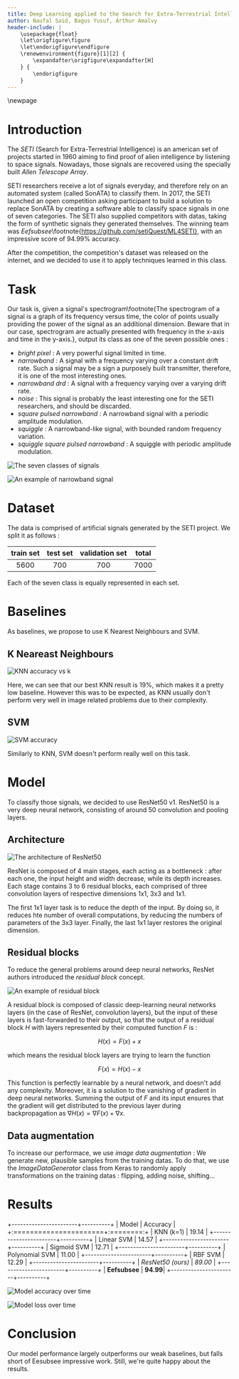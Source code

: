 ```yaml
---
title: Deep Learning applied to the Search for Extra-Terrestrial Intelligence
author: Naufal Said, Bagus Yusuf, Arthur Amalvy
header-include: |
	\usepackage{float}
	\let\origfigure\figure
	\let\endorigfigure\endfigure
	\renewenvironment{figure}[1][2] {
		\expandafter\origfigure\expandafter[H]
	} {
		\endorigfigure
	}
---
```


\newpage


# Introduction

The _SETI_ (Search for Extra-Terrestrial Intelligence) is an american set of projects started in 1960 aiming to find proof of alien intelligence by listening to space signals. Nowadays, those signals are recovered using the specially built _Allen Telescope Array_. 

SETI researchers receive a lot of signals everyday, and therefore rely on an automated system (called SonATA) to classify them. In 2017, the SETI launched an open competition asking participant to build a solution to replace SonATA by creating a software able to classify space signals in one of seven categories. The SETI also supplied competitors with datas, taking the form of synthetic signals they generated themselves. The winning team was _Eefsubsee_\footnote{https://github.com/setiQuest/ML4SETI}, with an impressive score of 94.99% accuracy.

After the competition, the competition's dataset was released on the internet, and we decided to use it to apply techniques learned in this class.


# Task

Our task is, given a signal's spectrogram\footnote{The spectrogram of a signal is a graph of its frequency versus time, the color of points usually providing the power of the signal as an additional dimension. Beware that in our case, spectrogram are actually presented with frequency in the x-axis and time in the y-axis.}, output its class as one of the seven possible ones :

* _bright pixel_ : A very powerful signal limited in time.
* _narrowband_ : A signal with a frequency varying over a constant drift rate. Such a signal may be a sign a purposely built transmitter, therefore, it is one of the most interesting ones.
* _narrowband drd_ : A signal with a frequency varying over a varying drift rate. 
* _noise_ : This signal is probably the least interesting one for the SETI researchers, and should be discarded.
* _square pulsed narrowband_ : A narrowband signal with a periodic amplitude modulation.
* _squiggle_ : A narrowband-like signal, with bounded random frequency variation.
* _squiggle square pulsed narrowband_ : A squiggle with periodic amplitude modulation.


![The seven classes of signals](./fig/classes.png)

![An example of narrowband signal](./seti-data/primary_small/train/narrowband/1012_narrowband.png)



# Dataset

The data is comprised of artificial signals generated by the SETI project. We split it as follows :

| train set | test set | validation set | total |
|:---------:|:--------:|:--------------:|:-----:|
|   5600    |    700   |       700      |  7000 |


Each of the seven class is equally represented in each set.


# Baselines

As baselines, we propose to use K Nearest Neighbours and SVM.


## K Neareast Neighbours

![KNN accuracy vs k](./fig/knn.png)

Here, we can see that our best KNN result is 19%, which makes it a pretty low baseline. However this was to be expected, as KNN usually don't perform very well in image related problems due to their complexity.


## SVM

![SVM accuracy](./fig/svm.png)

Similarly to KNN, SVM doesn't perform really well on this task.


# Model

To classify those signals, we decided to use ResNet50 v1. ResNet50 is a very deep neural network, consisting of around 50 convolution and pooling layers.


## Architecture

![The architecture of ResNet50](./fig/resnet.png)

ResNet is composed of 4 main stages, each acting as a bottleneck : after each one, the input height and width decrease, while its depth increases. Each stage contains 3 to 6 residual blocks, each comprised of three convolution layers of respective dimensions 1x1, 3x3 and 1x1. 

The first 1x1 layer task is to reduce the depth of the input. By doing so, it reduces hte number of overall computations, by reducing the numbers of parameters of the 3x3 layer. Finally, the last 1x1 layer restores the original dimension.


## Residual blocks

To reduce the general problems around deep neural networks, ResNet authors introduced the _residual block_ concept.

![An example of residual block](./fig/residual.png)

A residual block is composed of classic deep-learning neural networks layers (in the case of ResNet, convolution layers), but the input of these layers is fast-forwarded to their output, so that the output of a residual block $H$ with layers represented by their computed function $F$ is :

$$H(x) = F(x) + x$$

which means the residual block layers are trying to learn the function

$$F(x) = H(x) - x$$

This function is perfectly learnable by a neural network, and doesn't add any complexity.  Moreover, it is a solution to the vanishing of gradient in deep neural networks. Summing the output of $F$ and its input ensures that the gradient will get distributed to the previous layer during backpropagation as $\nabla H(x) = \nabla F(x) + \nabla x$.


## Data augmentation

To increase our performace, we use _image data augmentation_ : We generate new, plausible samples from the training datas. To do that, we use the _ImageDataGenerator_ class from Keras to randomly apply transformations on the training datas : flipping, adding noise, shifting...


# Results

+-----------------------+----------+
|      Model            | Accuracy |
+:======================+:========:+
| KNN (k=1)             |   19.14  | 
+-----------------------+----------+
| Linear SVM            |   14.57  |
+-----------------------+----------+
| Sigmoid SVM           |   12.71  |
+-----------------------+----------+
| Polynomial SVM        |   11.00  |
+-----------------------+----------+
| RBF SVM               |   12.29  |
+-----------------------+----------+
| _ResNet50 (ours)_     |  _89.00_ |
+-----------------------+----------+
| **Eefsubsee**         | **94.99**|
+-----------------------+----------+

![Model accuracy over time](./fig/modelAcc.png)

![Model loss over time](./fig/modelLoss.png)


# Conclusion

Our model performance largely outperforms our weak baselines, but falls short of Eesubsee impressive work. Still, we're quite happy about the results.
